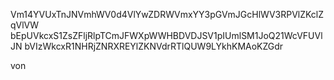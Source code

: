 Vm14YVUxTnJNVmhWV0d4VlYwZDRWVmxYY3pGVmJGcHlWV3RPVlZKclZqVlVW
bEpUVkcxS1ZsZFljRlpTCmJFWXpWWHBDVDJSV1pIUmlSM1JoQ21WcVFUVlJN
bVIzWkcxR1NHRjZNRXREYlZKNVdrRTlQUW9LYkhKMAoKZGdr

von